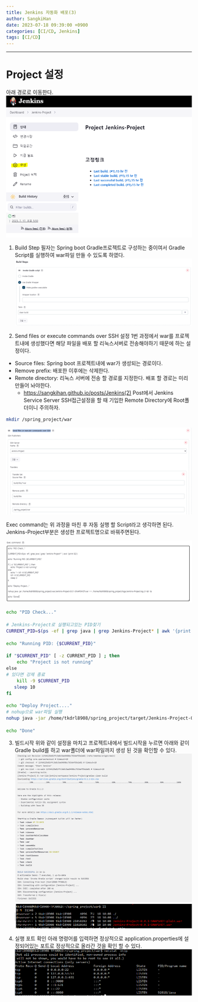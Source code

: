 ```yaml
---
title: Jenkins 자동화 배포(3)
author: SangkiHan
date: 2023-07-18 09:39:00 +0900
categories: [CI/CD, Jenkins]
tags: [CI/CD]
---
```

------------

# Project 설정
아래 경로로 이동한다.
![Jenkins](/assets/img/post/2023-07-18-Jenkins(3)/1.PNG)

1. Build Step
필자는 Spring boot Gradle프로젝트로 구성하는 중이여서 Gradle Script를 실행하여 war파일 만들 수 있도록 하였다.
![Jenkins](/assets/img/post/2023-07-18-Jenkins(3)/2.PNG)

2. Send files or execute commands over SSH 설정
1번 과정에서 war를 프로젝트내에 생성했다면 해당 파일을 배포 할 리눅스서버로 전송해야하기 때문에 하는 설정이다.
+ Source files: Spring boot 프로젝트내에 war가 생성되는 경로이다.
+ Remove prefix: 배포한 이후에는 삭제한다.
+ Remote directory: 리눅스 서버에 전송 할 경로를 지정한다. 배포 할 경로는 미리 만들어 놔야한다.
    + https://sangkihan.github.io/posts/Jenkins(2) Post에서 Jenkins Service Server SSH접근설정을 할 때 기입한 Remote Directory에 Root폴더이니 주의하자.
``` bash
mkdir /spring_project/war
```
![Jenkins](/assets/img/post/2023-07-18-Jenkins(3)/3.PNG)

Exec command는 위 과정을 마친 후 자동 실행 할 Script라고 생각하면 된다.  
Jenkins-Project부분은 생성한 프로젝트명으로 바꿔주면된다.

![Jenkins](/assets/img/post/2023-07-18-Jenkins(3)/4.PNG)

```bash
echo "PID Check..."

# Jenkins-Project로 실행되고있는 PID찾기
CURRENT_PID=$(ps -ef | grep java | grep Jenkins-Project* | awk '{print $2}')

echo "Running PID: {$CURRENT_PID}"

if "$CURRENT_PID" [ -z CURRENT_PID ] ; then
    echo "Project is not running"
​else
# 있다면 강제 종료
    kill -9 $CURRENT_PID
   sleep 10 
fi

echo "Deploy Project...."
# nohup으로 war파일 실행
nohup java -jar /home/tkdrl8908/spring_project/target/Jenkins-Project-0.0.1-SNAPSHOT.war >> /home/tkdrl8908/spring_project/logs/Jenkins-Project.log &

echo "Done"
```

3. 빌드시작
위와 같이 설정을 마치고 프로젝트내에서 빌드시작을 누르면 아래와 같이 Gradle build를 하고 war폴더에 war파일까지 생성 된 것을 확인할 수 있다.
![Jenkins](/assets/img/post/2023-07-18-Jenkins(3)/5.PNG)
![Jenkins](/assets/img/post/2023-07-18-Jenkins(3)/6.PNG)

4. 실행 포트 확인
아래 명령어를 입력하면 정상적으로 application.properties에 설정되어있는 포트로 정상적으로 올라간 것을 확인 할 수 있다.
![Jenkins](/assets/img/post/2023-07-18-Jenkins(3)/7.PNG)